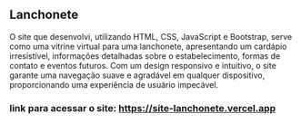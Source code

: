 ## Lanchonete 


O site que desenvolvi, utilizando HTML, CSS, JavaScript e Bootstrap, serve como uma vitrine virtual para uma lanchonete, apresentando um cardápio irresistível, informações detalhadas sobre o estabelecimento, formas de contato e eventos futuros. Com um design responsivo e intuitivo, o site garante uma navegação suave e agradável em qualquer dispositivo, proporcionando uma experiência de usuário impecável.

### link para acessar o site: https://site-lanchonete.vercel.app
